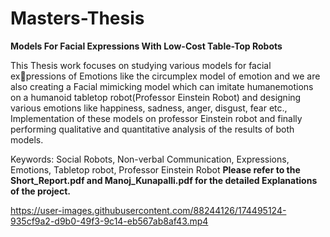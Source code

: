 # Masters-Thesis

**Models For Facial Expressions With Low-Cost Table-Top Robots**

This Thesis work focuses on studying various models for facial expressions of Emotions like the circumplex model of emotion and we are also creating a Facial mimicking model which can imitate humanemotions on a humanoid tabletop robot(Professor Einstein Robot) and designing various emotions like happiness, sadness, anger, disgust, fear etc., Implementation of these models on professor Einstein robot and finally performing qualitative and quantitative analysis of the results of both models.

Keywords: Social Robots, Non-verbal Communication, Expressions,
Emotions, Tabletop robot, Professor Einstein Robot
**Please refer to the Short_Report.pdf and Manoj_Kunapalli.pdf for the detailed Explanations of the project.**

https://user-images.githubusercontent.com/88244126/174495124-935cf9a2-d9b0-49f3-9c14-eb567ab8af43.mp4

